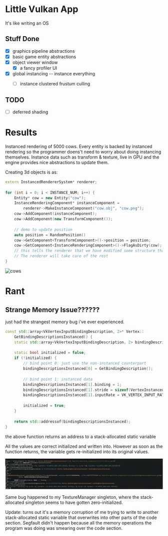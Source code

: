 # Little Vulkan App

It's like writing an OS

## Stuff Done

- [x] graphics pipeline abstractions
- [x] basic game entity abstractions
- [x] object viewer window
    - [x] a fancy profiler UI
- [x] global instancing -- instance everything
    - [ ] instance clustered frustum culling


## TODO
- [ ] deferred shading

# Results

Instanced rendering of 5000 cows. Every entity is backed by instanced rendering so the programmer
doens't need to worry about doing instancing themselves. Instance data such as transform & texture, live in GPU and the engine
provides nice abstractions to update them.

Creating 3d objects is as:

```cpp
extern InstancedRendererSystem* renderer;

for (int i = 0; i < INSTANCE_NUM; i++) {
    Entity* cow = new Entity("cow");
    InstanceRenderingComponent* instanceComponent = 
        renderer->MakeInstanceComponent("cow.obj", "cow.png");
    cow->AddComponent(instanceComponent);
    cow->AddComponent(new TransformComponent());

    // demo to update position
    auto position = RandomPosition()
    cow->GetComponent<TransformComponent>()->position = position;
    cow->GetComponent<InstanceRenderingComponent>()->FlagAsDirty(cow); 
    // this tells the renderer that we have modified some structure that affects instanced rendering. 
    // The renderer will take care of the rest                                                                                                                             
}
```

![cows](images/instance_everything.gif)

# Rant

## Strange Memory Issue??????

just had the strangest memory bug i've ever experienced.

```cpp
const std::array<VkVertexInputBindingDescription, 2>* Vertex::
    GetBindingDescriptionsInstanced() {
    static std::array<VkVertexInputBindingDescription, 2> bindingDescriptionsInstanced;

    static bool initialized = false;
    if (!initialized) {
        // bind point 0: just use the non-instanced counterpart
        bindingDescriptionsInstanced[0] = GetBindingDescription();

        // bind point 1: instanced data
        bindingDescriptionsInstanced[1].binding = 1;
        bindingDescriptionsInstanced[1].stride = sizeof(VertexInstancedData);
        bindingDescriptionsInstanced[1].inputRate = VK_VERTEX_INPUT_RATE_INSTANCE;

        initialized = true;
    }

    return std::addressof(bindingDescriptionsInstanced);
}
```

the above function returns an address to a stack-allocated static variable

All the values are correct initialized and written into. 
However as soon as the function returns, the variable gets re-initialized into its original values.

![wtf](wtf.png)

Same bug happened to my TextureManager singleton, where the stack-allocated singleton seems to have
gotten zero-initialized.

Update: turns out it's a memory corruption of me trying to write to another stack-allocated static
variable that overwrites into other parts of the code section. Segfault didn't happen because all
the memory operations the program was doing was smearing over the code section.
